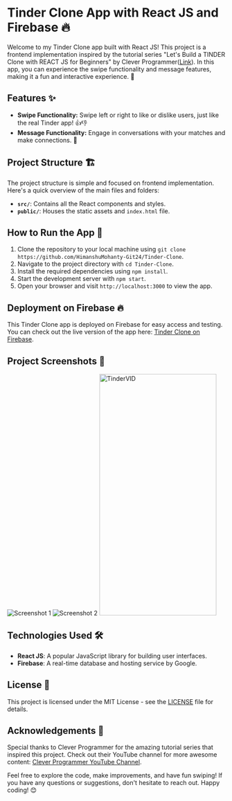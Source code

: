 # Tinder Clone App with React JS and Firebase 🔥

Welcome to my Tinder Clone app built with React JS! This project is a frontend implementation inspired by the tutorial series "Let's Build a TINDER Clone with REACT JS for Beginners" by Clever Programmer([Link](https://www.youtube.com/live/DQfeB_FKKkc?si=CDYs38ha8NgF73uQ)). In this app, you can experience the swipe functionality and message features, making it a fun and interactive experience. 💑

## Features ✨

- **Swipe Functionality:** Swipe left or right to like or dislike users, just like the real Tinder app! 👍👎
- **Message Functionality:** Engage in conversations with your matches and make connections. 💬

## Project Structure 🏗️

The project structure is simple and focused on frontend implementation. Here's a quick overview of the main files and folders:

- **`src/`**: Contains all the React components and styles.
- **`public/`**: Houses the static assets and `index.html` file.

## How to Run the App 🚀

1. Clone the repository to your local machine using `git clone https://github.com/HimanshuMohanty-Git24/Tinder-Clone`.
2. Navigate to the project directory with `cd Tinder-Clone`.
3. Install the required dependencies using `npm install`.
4. Start the development server with `npm start`.
5. Open your browser and visit `http://localhost:3000` to view the app.

## Deployment on Firebase 🔥

This Tinder Clone app is deployed on Firebase for easy access and testing. You can check out the live version of the app here: [Tinder Clone on Firebase](https://tinder-clone-e5c81.web.app/).

## Project Screenshots 📸

![Screenshot 1](https://github.com/HimanshuMohanty-Git24/Tinder-Clone/assets/94133298/51f39ca3-968c-4424-9a8c-7ca27c07b74d)
![Screenshot 2](https://github.com/HimanshuMohanty-Git24/Tinder-Clone/assets/94133298/38168633-71c1-47f4-95e0-e8a17802d5c2)
<img src="https://github.com/HimanshuMohanty-Git24/Tinder-Clone/assets/94133298/8953b2e2-413f-4da5-ac28-a4fef5c62ec7.gif" alt="TinderVID" width="270" height="558">


## Technologies Used 🛠️

- **React JS**: A popular JavaScript library for building user interfaces.
- **Firebase**: A real-time database and hosting service by Google.

## License 📝

This project is licensed under the MIT License - see the [LICENSE](LICENSE) file for details.

## Acknowledgements 👏

Special thanks to Clever Programmer for the amazing tutorial series that inspired this project. Check out their YouTube channel for more awesome content: [Clever Programmer YouTube Channel](https://www.youtube.com/c/CleverProgrammer).

Feel free to explore the code, make improvements, and have fun swiping! If you have any questions or suggestions, don't hesitate to reach out. Happy coding! 😊
